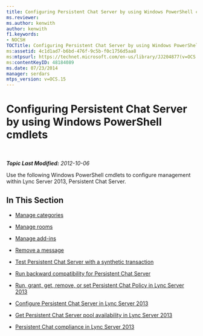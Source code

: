 ```yaml
---
title: Configuring Persistent Chat Server by using Windows PowerShell cmdlets
ms.reviewer: 
ms.author: kenwith
author: kenwith
f1.keywords:
- NOCSH
TOCTitle: Configuring Persistent Chat Server by using Windows PowerShell cmdlets
ms:assetid: 4c1d1ad7-b6bd-476f-9c5b-f0c1756d5aa8
ms:mtpsurl: https://technet.microsoft.com/en-us/library/JJ204877(v=OCS.15)
ms:contentKeyID: 48184089
ms.date: 07/23/2014
manager: serdars
mtps_version: v=OCS.15
---
```


<div data-xmlns="http://www.w3.org/1999/xhtml">

<div class="topic" data-xmlns="http://www.w3.org/1999/xhtml" data-msxsl="urn:schemas-microsoft-com:xslt" data-cs="https://msdn.microsoft.com/">

<div data-asp="https://msdn2.microsoft.com/asp">

# Configuring Persistent Chat Server by using Windows PowerShell cmdlets

</div>

<div id="mainSection">

<div id="mainBody">

<span> </span>

_**Topic Last Modified:** 2012-10-06_

Use the following Windows PowerShell cmdlets to configure management within Lync Server 2013, Persistent Chat Server.

<div>

## In This Section

  - [Manage categories](manage-categories.md)

  - [Manage rooms](manage-rooms.md)

  - [Manage add-ins](manage-add-ins.md)

  - [Remove a message](remove-a-message.md)

  - [Test Persistent Chat Server with a synthetic transaction](test-persistent-chat-server-with-a-synthetic-transaction.md)

  - [Run backward compatibility for Persistent Chat Server](run-backward-compatibility-for-persistent-chat-server.md)

  - [Run, grant, get, remove, or set Persistent Chat Policy in Lync Server 2013](lync-server-2013-run-grant-get-remove-or-set-persistent-chat-policy.md)

  - [Configure Persistent Chat Server in Lync Server 2013](lync-server-2013-configure-persistent-chat-server.md)

  - [Get Persistent Chat Server pool availability in Lync Server 2013](lync-server-2013-get-persistent-chat-server-pool-availability.md)

  - [Persistent Chat compliance in Lync Server 2013](lync-server-2013-persistent-chat-compliance.md)

</div>

</div>

<span> </span>

</div>

</div>

</div>

